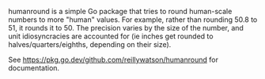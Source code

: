 humanround is a simple Go package that tries to round human-scale numbers to more "human" values. For example, rather than rounding 50.8 to 51, it rounds it to 50. The precision varies by the size of the number, and unit idiosyncracies are accounted for (ie inches get rounded to halves/quarters/eighths, depending on their size).

See https://pkg.go.dev/github.com/reillywatson/humanround for documentation.

